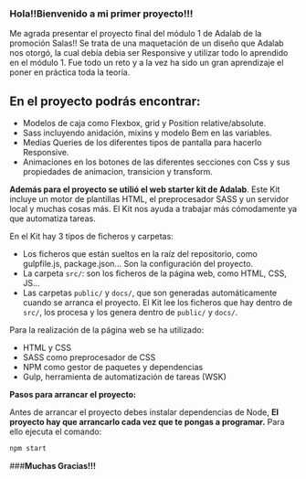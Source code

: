 
### Hola!!Bienvenido a mi primer proyecto!!!

 Me agrada presentar el proyecto final del módulo 1 de Adalab de la promoción Salas!! Se trata de una maquetación de un diseño que Adalab nos otorgó, la cual debía debia ser Responsive y utilizar todo lo aprendido en el módulo 1. Fue todo un reto y a la vez ha sido un gran aprendizaje el poner en práctica toda la teoría.


## En el proyecto podrás encontrar:

- Modelos de caja como Flexbox, grid y Position relative/absolute.
- Sass incluyendo anidación, mixins y modelo Bem en las variables.
- Medias Queries de los diferentes tipos de pantalla para hacerlo Responsive.
- Animaciones en los botones de las diferentes secciones con Css y sus propiedades de animacion, transicion y transform.

**Además para el proyecto se utilió el web starter kit de Adalab**. Este Kit incluye un motor de plantillas HTML, el preprocesador SASS y un servidor local y muchas cosas más. El Kit nos ayuda a trabajar más cómodamente ya que automatiza tareas. 

En el Kit hay 3 tipos de ficheros y carpetas:

- Los ficheros que están sueltos en la raíz del repositorio, como gulpfile.js, package.json... Son la configuración del proyecto.
- La carpeta `src/`: son los ficheros de la página web, como HTML, CSS, JS...
- Las carpetas `public/` y `docs/`, que son generadas automáticamente cuando se arranca el proyecto. El Kit lee los ficheros que hay dentro de `src/`, los procesa y los genera dentro de `public/` y `docs/`.

Para la realización de la página web se ha utilizado:
* HTML y CSS 
* SASS como preprocesador de CSS 
* NPM como gestor de paquetes y dependencias 
* Gulp, herramienta de automatización de tareas (WSK)


**Pasos para arrancar el proyecto:**

Antes de arrancar el proyecto debes instalar dependencias de Node, **El proyecto hay que arrancarlo cada vez que te pongas a programar.** Para ello ejecuta el comando:

```bash
npm start
```

###**Muchas Gracias!!!**

